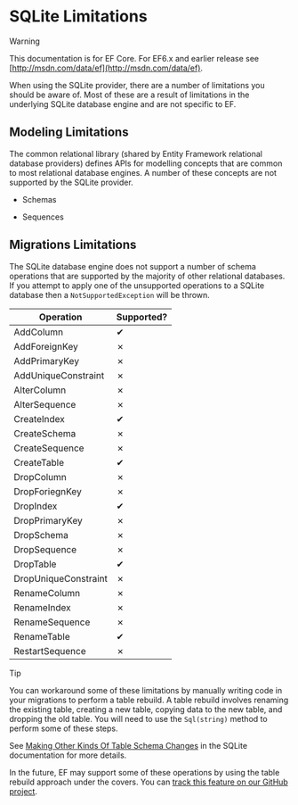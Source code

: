 ﻿---
uid: providers/sqlite/limitations
---
# SQLite Limitations

> [!WARNING]
> This documentation is for EF Core. For EF6.x and earlier release see [http://msdn.com/data/ef](http://msdn.com/data/ef).

When using the SQLite provider, there are a number of limitations you should be aware of. Most of these are a result of limitations in the underlying SQLite database engine and are not specific to EF.

## Modeling Limitations

The common relational library (shared by Entity Framework relational database providers) defines APIs for modelling concepts that are common to most relational database engines. A number of these concepts are not supported by the SQLite provider.

* Schemas

* Sequences

## Migrations Limitations

The SQLite database engine does not support a number of schema operations that are supported by the majority of other relational databases. If you attempt to apply one of the unsupported operations to a SQLite database then a `NotSupportedException` will be thrown.

| Operation            | Supported? |
| -------------------- | ---------- |
| AddColumn            | ✔          |
| AddForeignKey        | ✗          |
| AddPrimaryKey        | ✗          |
| AddUniqueConstraint  | ✗          |
| AlterColumn          | ✗          |
| AlterSequence        | ✗          |
| CreateIndex          | ✔          |
| CreateSchema         | ✗          |
| CreateSequence       | ✗          |
| CreateTable          | ✔          |
| DropColumn           | ✗          |
| DropForiegnKey       | ✗          |
| DropIndex            | ✔          |
| DropPrimaryKey       | ✗          |
| DropSchema           | ✗          |
| DropSequence         | ✗          |
| DropTable            | ✔          |
| DropUniqueConstraint | ✗          |
| RenameColumn         | ✗          |
| RenameIndex          | ✗          |
| RenameSequence       | ✗          |
| RenameTable          | ✔          |
| RestartSequence      | ✗          |

> [!TIP]
> You can workaround some of these limitations by manually writing code in your migrations to perform a table rebuild. A table rebuild involves renaming the existing table, creating a new table, copying data to the new table, and dropping the old table. You will need to use the `Sql(string)` method to perform some of these steps.
>
>See [Making Other Kinds Of Table Schema Changes](http://sqlite.org/lang_altertable.html#otheralter) in the SQLite documentation for more details.
>
>In the future, EF may support some of these operations by using the table rebuild approach under the covers. You can [track this feature on our GitHub project](https://github.com/aspnet/EntityFramework/issues/329).
